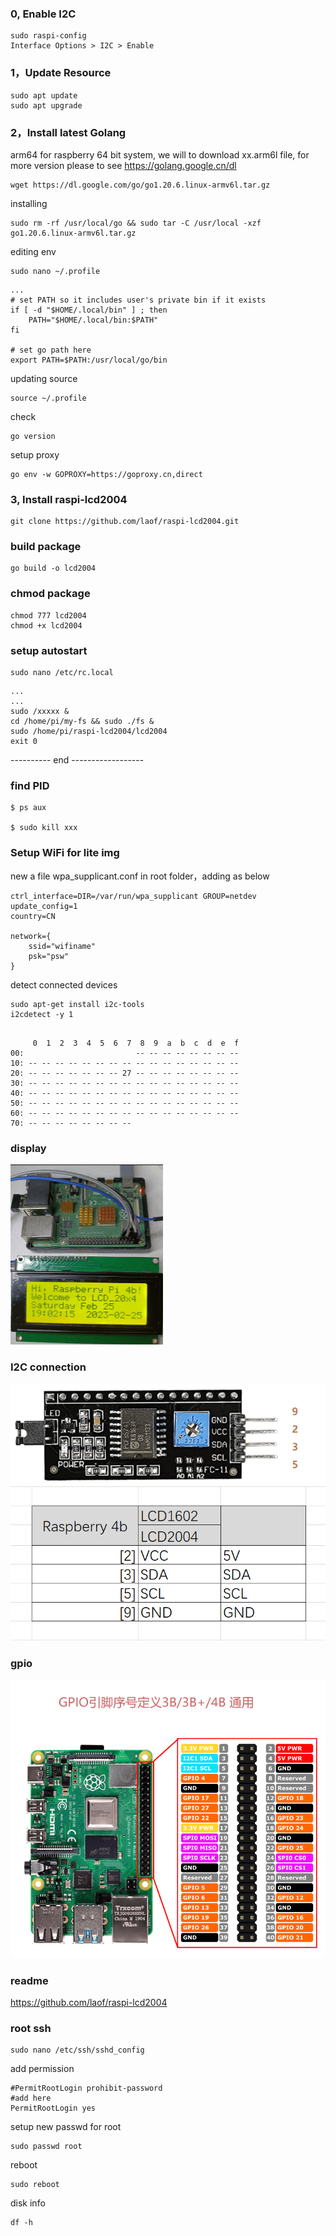 ### 0, Enable I2C

```
sudo raspi-config
Interface Options > I2C > Enable
```

### 1，Update Resource

```
sudo apt update
sudo apt upgrade
```

### 2，Install latest Golang

arm64 for raspberry 64 bit system, we will to download xx.arm6l file, for more version please to see https://golang.google.cn/dl 

```
wget https://dl.google.com/go/go1.20.6.linux-armv6l.tar.gz
```

installing
```
sudo rm -rf /usr/local/go && sudo tar -C /usr/local -xzf go1.20.6.linux-armv6l.tar.gz
```

editing env

```
sudo nano ~/.profile
```

```
...
# set PATH so it includes user's private bin if it exists
if [ -d "$HOME/.local/bin" ] ; then
    PATH="$HOME/.local/bin:$PATH"
fi

# set go path here
export PATH=$PATH:/usr/local/go/bin
```

updating source
```
source ~/.profile
```

check

```
go version
```

setup proxy
```
go env -w GOPROXY=https://goproxy.cn,direct
```

### 3, Install  raspi-lcd2004

```
git clone https://github.com/laof/raspi-lcd2004.git
```

### build package
```
go build -o lcd2004

```
### chmod package
```
chmod 777 lcd2004
chmod +x lcd2004
```


### setup autostart


```
sudo nano /etc/rc.local
```

```
...
...
sudo /xxxxx &
cd /home/pi/my-fs && sudo ./fs &
sudo /home/pi/raspi-lcd2004/lcd2004
exit 0
```

---------- end ------------------

### find PID
```
$ ps aux   

$ sudo kill xxx
```

### Setup WiFi for lite img
new a file wpa_supplicant.conf in root folder，adding as below

```
ctrl_interface=DIR=/var/run/wpa_supplicant GROUP=netdev
update_config=1
country=CN
 
network={
	ssid="wifiname"
	psk="psw"
}
```

detect connected devices

```
sudo apt-get install i2c-tools
i2cdetect -y 1
```
```

     0  1  2  3  4  5  6  7  8  9  a  b  c  d  e  f
00:                         -- -- -- -- -- -- -- --       
10: -- -- -- -- -- -- -- -- -- -- -- -- -- -- -- --   
20: -- -- -- -- -- -- -- 27 -- -- -- -- -- -- -- --   
30: -- -- -- -- -- -- -- -- -- -- -- -- -- -- -- --   
40: -- -- -- -- -- -- -- -- -- -- -- -- -- -- -- --   
50: -- -- -- -- -- -- -- -- -- -- -- -- -- -- -- --   
60: -- -- -- -- -- -- -- -- -- -- -- -- -- -- -- --   
70: -- -- -- -- -- -- -- --
```

### display

![image](https://github.com/laof/laof.github.io/raw/main/img/pi/golang.png)


### I2C connection

![image](https://github.com/laof/laof.github.io/raw/main/img/pi/lcd.png)

### gpio

![image](https://github.com/laof/laof.github.io/raw/main/img/pi/gpio.png)





### readme
https://github.com/laof/raspi-lcd2004


### root ssh

```
sudo nano /etc/ssh/sshd_config
```
add permission
```
#PermitRootLogin prohibit-password
#add here
PermitRootLogin yes
```

setup new passwd for root

```
sudo passwd root
```
reboot
```
sudo reboot
```

disk info
```
df -h
```
